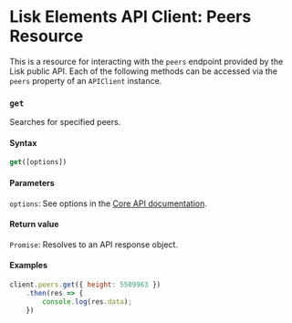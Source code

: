 # Lisk Elements API Client: Peers Resource

This is a resource for interacting with the `peers` endpoint provided by the Lisk public API. Each of the following methods can be accessed via the `peers` property of an `APIClient` instance.

### `get`

Searches for specified peers.

#### Syntax

```js
get([options])
```

#### Parameters

`options`: See options in the [Core API documentation](/documentation/lisk-core/user-guide/api/1-0).

#### Return value

`Promise`: Resolves to an API response object.

#### Examples

```js
client.peers.get({ height: 5509963 })
    .then(res => {
        console.log(res.data);
    })
```
